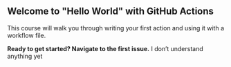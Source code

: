 ## Welcome to "Hello World" with GitHub Actions

This course will walk you through writing your first action and using it with a workflow file. 

**Ready to get started? Navigate to the first issue.**
I don’t understand anything yet
